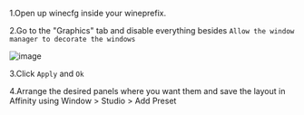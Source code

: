 1.Open up winecfg inside your wineprefix.

2.Go to the "Graphics" tab and disable everything besides `Allow the window manager to decorate the windows` 

![image](https://github.com/user-attachments/assets/3e45cc15-c285-4fc6-b4cc-0de7da123cb7)

3.Click `Apply` and `Ok`

4.Arrange the desired panels where you want them and save the layout in Affinity using Window > Studio > Add Preset
